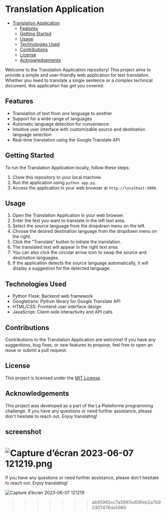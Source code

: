 # Translation Application

- [Translation Application](#translation-application)
  - [Features](#features)
  - [Getting Started](#getting-started)
  - [Usage](#usage)
  - [Technologies Used](#technologies-used)
  - [Contributions](#contributions)
  - [License](#license)
  - [Acknowledgements](#acknowledgements)


Welcome to the Translation Application repository! This project aims to provide a simple and user-friendly web application for text translation. Whether you need to translate a single sentence or a complex technical document, this application has got you covered.

## Features

- Translation of text from one language to another
- Support for a wide range of languages
- Automatic language detection for convenience
- Intuitive user interface with customizable source and destination language selection
- Real-time translation using the Google Translate API

## Getting Started

To run the Translation Application locally, follow these steps:

1. Clone this repository to your local machine.
2. Run the application using `python app.py`.
3. Access the application in your web browser at `http://localhost:5000`.

## Usage

1. Open the Translation Application in your web browser.
2. Enter the text you want to translate in the left text area.
3. Select the source language from the dropdown menu on the left.
4. Choose the desired destination language from the dropdown menu on the right.
5. Click the "Translate" button to initiate the translation.
6. The translated text will appear in the right text area.
7. You can also click the circular arrow icon to swap the source and destination languages.
8. If the application detects the source language automatically, it will display a suggestion for the detected language.

## Technologies Used

- Python Flask: Backend web framework
- Googletrans: Python library for Google Translate API
- HTML/CSS: Frontend user interface design
- JavaScript: Client-side interactivity and API calls

## Contributions

Contributions to the Translation Application are welcome! If you have any suggestions, bug fixes, or new features to propose, feel free to open an issue or submit a pull request.

## License

This project is licensed under the [MIT License](LICENSE).

## Acknowledgements

This project was developed as a part of the La Plateforme programming challenge. 
If you have any questions or need further assistance, please don't hesitate to reach out. Enjoy translating!
## screenshot
![Capture d’écran 2023-06-07 121219.png](Capture%20d%92%E9cran%202023-06-07%20121219.png)
=======
If you have any questions or need further assistance, please don't hesitate to reach out. Enjoy translating! <br>

![Capture d’écran 2023-06-07 121219](https://github.com/AHmed-Malik-benelkadi/Lingua-Franca/assets/115155554/2e476cf0-00df-41b5-a487-885cb9d40362)

>>>>>>> ab95965cc7a3997ed08feb2a7b90307476da5980
